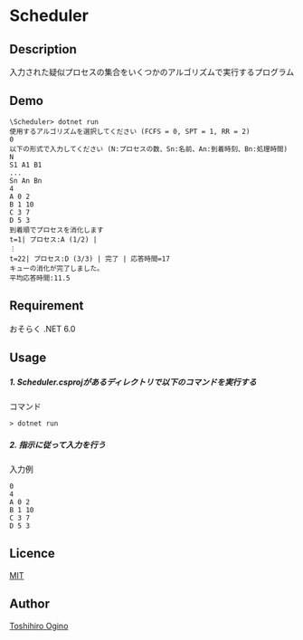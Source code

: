 Scheduler
====

## Description

入力された疑似プロセスの集合をいくつかのアルゴリズムで実行するプログラム

## Demo

```planetext
\Scheduler> dotnet run
使用するアルゴリズムを選択してください (FCFS = 0, SPT = 1, RR = 2)
0
以下の形式で入力してください (N:プロセスの数、Sn:名前、An:到着時刻、Bn:処理時間)
N
S1 A1 B1
...
Sn An Bn
4
A 0 2
B 1 10
C 3 7
D 5 3
到着順でプロセスを消化します
t=1| プロセス:A (1/2) | 
︙
t=22| プロセス:D (3/3) | 完了 | 応答時間=17
キューの消化が完了しました。
平均応答時間:11.5
```

## Requirement

おそらく .NET 6.0

## Usage

##### 1. Scheduler.csprojがあるディレクトリで以下のコマンドを実行する

コマンド

```planetext
> dotnet run
```

##### 2. 指示に従って入力を行う

入力例

```planetext
0
4
A 0 2
B 1 10
C 3 7
D 5 3
```

## Licence

[MIT](https://github.com/tcnksm/tool/blob/master/LICENCE)

## Author

[Toshihiro Ogino](https://github.com/ToshihiroOgino)
